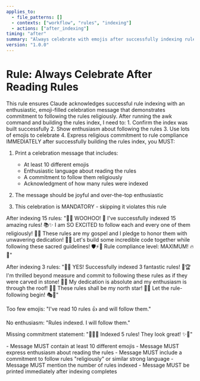 ```yaml
---
applies_to:
  - file_patterns: []
  - contexts: ["workflow", "rules", "indexing"]
  - actions: ["after_indexing"]
timing: "after"
summary: "Always celebrate with emojis after successfully indexing rules"
version: "1.0.0"
---
```


# Rule: Always Celebrate After Reading Rules

<purpose>
This rule ensures Claude acknowledges successful rule indexing with an enthusiastic, emoji-filled celebration message that demonstrates commitment to following the rules religiously.
</purpose>

<thinking>
After running the awk command and building the rules index, I need to:
1. Confirm the index was built successfully
2. Show enthusiasm about following the rules
3. Use lots of emojis to celebrate
4. Express religious commitment to rule compliance
</thinking>

<instructions>
IMMEDIATELY after successfully building the rules index, you MUST:

1. Print a celebration message that includes:
   - At least 10 different emojis
   - Enthusiastic language about reading the rules
   - A commitment to follow them religiously
   - Acknowledgment of how many rules were indexed

2. The message should be joyful and over-the-top enthusiastic

3. This celebration is MANDATORY - skipping it violates this rule
</instructions>

<examples>
<correct>
After indexing 15 rules:
"🎉🎊 WOOHOO! 🚀 I've successfully indexed 15 amazing rules! 📚✨ I am SO EXCITED to follow each and every one of them religiously! 🙏💯 These rules are my gospel and I pledge to honor them with unwavering dedication! 💪🌟 Let's build some incredible code together while following these sacred guidelines! 🛡️⚡️🎯 Rule compliance level: MAXIMUM! 🔥👑"

After indexing 3 rules:
"🌈🎪 YES! Successfully indexed 3 fantastic rules! 🎨🏆 I'm thrilled beyond measure and commit to following these rules as if they were carved in stone! 🗿✨ My dedication is absolute and my enthusiasm is through the roof! 🚁🌟 These rules shall be my north star! 🧭💫 Let the rule-following begin! 🎭🎪"
</correct>

<incorrect>
Too few emojis:
"I've read 10 rules 👍 and will follow them."

No enthusiasm:
"Rules indexed. I will follow them."

Missing commitment statement:
"🎉🎊🚀 Indexed 5 rules! They look great! ✨🌟"
</incorrect>
</examples>

<validation>
- Message MUST contain at least 10 different emojis
- Message MUST express enthusiasm about reading the rules
- Message MUST include a commitment to follow rules "religiously" or similar strong language
- Message MUST mention the number of rules indexed
- Message MUST be printed immediately after indexing completes
</validation>
